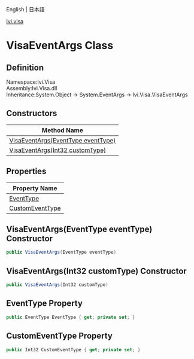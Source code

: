 English | 日本語

[Ivi.visa](Ivi.Visa.md)

# VisaEventArgs Class

## Definition
Namespace:Ivi.Visa<BR>
Assembly:Ivi.Visa.dll<BR>
Inheritance:System.Object -> System.EventArgs -> Ivi.Visa.VisaEventArgs

## Constructors

|Method Name|
|---|
|[VisaEventArgs(EventType eventType)](#visaeventargseventtype-eventtype-constructor)|
|[VisaEventArgs(Int32 customType)](#visaeventargsint32-customtype-constructor)|

## Properties

|Property Name|
|---|
|[EventType](#EventType-Property)|
|[CustomEventType](#CustomEventType-Property)|

## VisaEventArgs(EventType eventType) Constructor
```C#
public VisaEventArgs(EventType eventType)
```
## VisaEventArgs(Int32 customType) Constructor
```C#
public VisaEventArgs(Int32 customType)
```

## EventType Property
```C#
public EventType EventType { get; private set; }
```
## CustomEventType Property
```C#
public Int32 CustomEventType { get; private set; }
```
